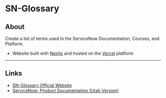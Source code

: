 # SN-Glossary

## About
Create a list of terms used in the ServiceNow Documentation, Courses, and Platform.

- Website built with [Nextjs](https://nextjs.org/docs) and hosted on the [Vercel](https://vercel.com/) platform

---
## Links
- [SN-Glossary Official Website](https://sn-glossary.vercel.app)
- [ServiceNow: Product Documentation (Utah Version)](https://docs.servicenow.com/bundle/utah-product-directory/page/product-directory/reference/product-directory.html)
